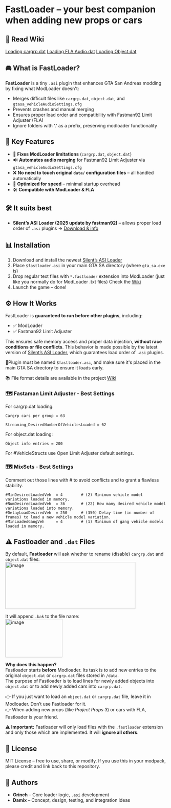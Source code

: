 # FastLoader – your best companion when adding new props or cars

## 📖 Read Wiki
[Loading cargrp.dat](https://github.com/user-grinch/FastLoader/wiki/1.-cargrp.dat)
[Loading FLA Audio.dat](https://github.com/user-grinch/FastLoader/wiki/2.-gtasa_vehicleAudioSettings.cfg)
[Loading Object.dat](https://github.com/user-grinch/FastLoader/wiki/3.-Objects.dat)

## 🚘 What is FastLoader?

**FastLoader** is a tiny `.asi` plugin that enhances GTA San Andreas modding by fixing what ModLoader doesn't:

- Merges difficult files like `cargrp.dat`, `object.dat`, and `gtasa_vehicleAudioSettings.cfg`
- Prevents crashes and manual merging
- Ensures proper load order and compatibility with Fastman92 Limit Adjuster (FLA)
- Ignore folders with '.' as a prefix, preserving modloader functionality

## 🧐 Key Features

- 🧩 **Fixes ModLoader limitations** (`cargrp.dat`, `object.dat`)
- 🔊 **Automates audio merging** for Fastman92 Limit Adjuster via `gtasa_vehicleAudioSettings.cfg`
- ❌ **No need to touch original `data/` configuration files** – all handled automatically
- 🚀 **Optimized for speed** – minimal startup overhead
- 🛠️ **Compatible with ModLoader & FLA**


## 🛠️ It suits best

- **Silent’s ASI Loader (2025 update by fastman92)** – allows proper load order of `.asi` plugins  → [Download & info](https://gtaforums.com/topic/523982-relopensrc-silents-asi-loader/page/5/#findComment-1072560173)


## 📊 Installation

1. Download and install the newest [Silent’s ASI Loader](https://gtaforums.com/topic/523982-relopensrc-silents-asi-loader/page/5/#findComment-1072560173)
2. Place `$fastloader.asi` in your main GTA SA directory (where `gta_sa.exe` is)
3. Drop regular text files with `*.fastloader` extension into ModLoader (just like you normally do for ModLoader .txt files) Check the [Wiki](https://github.com/user-grinch/FastLoader/wiki)
4. Launch the game – done!


## ⚙️ How It Works

FastLoader is **guaranteed to run before other plugins**, including:

- ✅ ModLoader
- ✅ Fastman92 Limit Adjuster 

This ensures safe memory access and proper data injection, **without race conditions or file conflicts**.
This behavior is made possible by the latest version of [Silent’s ASI Loader](https://gtaforums.com/topic/523982-relopensrc-silents-asi-loader/page/5/#findComment-1072560173), which guarantees load order of `.asi` plugins.

🧹Plugin must be named `$fastloader.asi`, and make sure it's placed in the main GTA SA directory to ensure it loads early.

📚 File format details are available in the project [Wiki](https://github.com/user-grinch/FastLoader/wiki)


### 🗺️ Fastaman Limit Adjuster - Best Settings
For cargrp.dat loading:

`Cargrp cars per group = 63` 

`Streaming_DesiredNumberOfVehiclesLoaded = 62` 

For object.dat loading:

`Object info entries = 200`

For #VehicleStructs use Open Limit Adjuster default settings. 

### 🗺️ MixSets - Best Settings

Comment out those lines with # to avoid conflicts and to grant a flawless stability.

```
#MinDesiredLoadedVeh  = 4        # (2) Minimum vehicle model variations loaded in memory.
#NumDesiredLoadedVeh  = 36       # (22) How many desired vehicle model variations loaded into memory.
#DelayLoadDesiredVeh  = 250      # (350) Delay time (in number of frames) to load a new vehicle model variation.
#MinLoadedGangVeh     = 4        # (1) Minimum of gang vehicle models loaded in memory.
```

## ⚠️ Fastloader and `.dat` Files

By default, **Fastloader** will ask whether to rename (disable) `cargrp.dat` and `object.dat` files:  
<img width="406" height="147" alt="image" src="https://github.com/user-attachments/assets/8f0e74e7-a8a7-4221-92ec-69f5bb2e6163" />

It will append `.bak` to the file name:  
<img width="178" height="120" alt="image" src="https://github.com/user-attachments/assets/0eee36ad-a553-4e71-936c-d6bdafca4673" />

**Why does this happen?**  
Fastloader starts **before** Modloader. Its task is to add new entries to the original `object.dat` or `cargrp.dat` files stored in `/data`.  
The purpose of Fastloader is to load lines for newly added objects into `object.dat` or to add newly added cars into `cargrp.dat`.  

👉 If you just want to load an `object.dat` or `cargrp.dat` file, leave it in Modloader. Don’t use Fastloader for it.  
👉 When adding new props (like *Project Props 3*) or cars with FLA, Fastloader is your friend.  

⚠️ **Important:** Fastloader will only load files with the `.fastloader` extension and only those which are implemented. It will **ignore all others**.


## 📄 License

MIT License – free to use, share, or modify. If you use this in your modpack, please credit and link back to this repository.


## 🤝 Authors

- **Grinch** – Core loader logic, `.asi` development
- **Damix** – Concept, design, testing, and integration ideas

